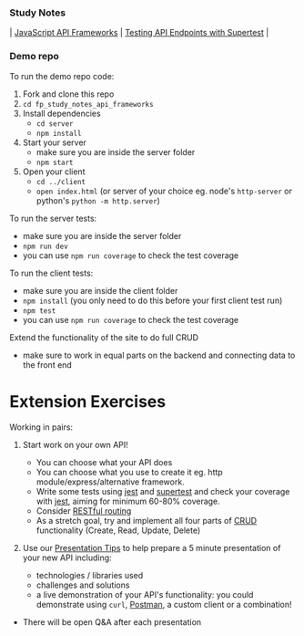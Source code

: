 ### Study Notes
| [JavaScript API Frameworks](https://github.com/getfutureproof/fp_guides_wiki/wiki/JavaScript-API-Frameworks) | [Testing API Endpoints with Supertest](https://github.com/getfutureproof/fp_guides_wiki/wiki/API-Endpoint-Testing-with-Supertest) |

### Demo repo
To run the demo repo code:
1. Fork and clone this repo
2. `cd fp_study_notes_api_frameworks`
3. Install dependencies
    - `cd server`
    - `npm install`
4. Start your server
    - make sure you are inside the server folder
    - `npm start`
5. Open your client
    - `cd ../client`
    - `open index.html` (or server of your choice eg. node's `http-server` or python's `python -m http.server`)
  
To run the server tests:
   - make sure you are inside the server folder
   - `npm run dev`
   - you can use `npm run coverage` to check the test coverage

To run the client tests:
   - make sure you are inside the client folder
   - `npm install` (you only need to do this before your first client test run)
   - `npm test`
   - you can use `npm run coverage` to check the test coverage

Extend the functionality of the site to do full CRUD
   - make sure to work in equal parts on the backend and connecting data to the front end


# Extension Exercises
Working in pairs:
1. Start work on your own API!
   - You can choose what your API does
   - You can choose what you use to create it eg. http module/express/alternative framework.
   - Write some tests using [jest](https://jestjs.io/docs/en/getting-started) and [supertest](https://www.npmjs.com/package/supertest) and check your coverage with [jest](https://jestjs.io/docs/en/cli#--coverageboolean), aiming for minimum 60-80% coverage.
    - Consider [RESTful routing](https://gist.github.com/alexpchin/09939db6f81d654af06b)
    - As a stretch goal, try and implement all four parts of [CRUD](https://en.wikipedia.org/wiki/Create,_read,_update_and_delete) functionality (Create, Read, Update, Delete)


2. Use our [Presentation Tips](https://gist.github.com/getfutureproof-admin/8858ae4a2e9ef624422b0ed502d9332d) to help prepare a 5 minute presentation of your new API including:
    - technologies / libraries used
    - challenges and solutions
    - a live demonstration of your API's functionality: you could demonstrate using `curl`, [Postman](https://www.postman.com/), a custom client or a combination!
  - There will be open Q&A after each presentation
  
